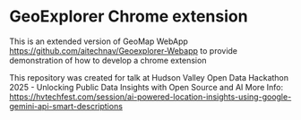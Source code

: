 # GeoExplorer Chrome extension

This is an extended version of GeoMap WebApp https://github.com/aitechnav/Geoexplorer-Webapp to provide demonstration of how to develop a chrome extension 

This repository was created for talk at Hudson Valley Open Data Hackathon 2025 - Unlocking Public Data Insights with Open Source and AI More Info: https://hvtechfest.com/session/ai-powered-location-insights-using-google-gemini-api-smart-descriptions
